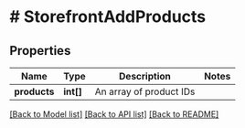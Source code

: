 # # StorefrontAddProducts

## Properties

Name | Type | Description | Notes
------------ | ------------- | ------------- | -------------
**products** | **int[]** | An array of product IDs |

[[Back to Model list]](../../README.md#models) [[Back to API list]](../../README.md#endpoints) [[Back to README]](../../README.md)
